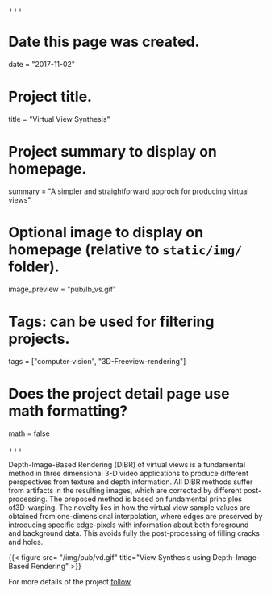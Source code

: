 +++
# Date this page was created.
date = "2017-11-02"

# Project title.
title = "Virtual View Synthesis"

# Project summary to display on homepage.
summary = "A simpler and straightforward approch for producing virtual views"

# Optional image to display on homepage (relative to `static/img/` folder).
image_preview = "pub/lb_vs.gif"

# Tags: can be used for filtering projects.
tags = ["computer-vision", "3D-Freeview-rendering"]

# Does the project detail page use math formatting?
math = false

+++

Depth-Image-Based Rendering (DIBR) of virtual views is a fundamental method in three dimensional 3-D video applications to produce different perspectives from texture and depth information. All DIBR methods suffer from artifacts in the resulting images, which are corrected by different post-processing. The proposed method is based on fundamental principles of3D-warping. The novelty lies in how the virtual view sample values are obtained from one-dimensional interpolation, where edges are preserved by introducing specific edge-pixels with information about both foreground and background data. This avoids fully the post-processing of filling cracks and holes.

{{< figure src= "/img/pub/vd.gif" title="View Synthesis using Depth-Image-Based Rendering" >}}

For more details of the project [follow](http://miun.diva-portal.org/smash/get/diva2:627745/FULLTEXT01.pdf)
